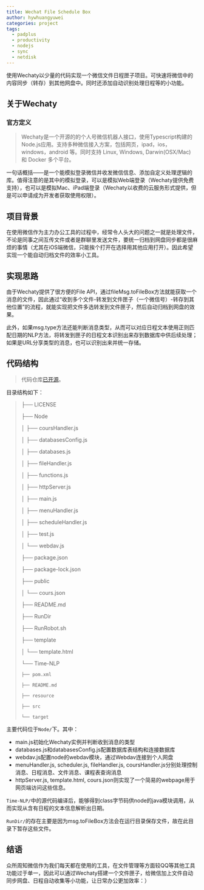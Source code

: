 ```yaml
---
title: Wechat File Schedule Box
author: hywhuangyuwei
categories: project
tags:
  - padplus
  - productivity
  - nodejs
  - sync
  - netdisk
---
```


使用Wechaty以少量的代码实现一个微信文件日程匣子项目。可快速将微信中的内容同步（转存）到其他网盘中。同时还添加自动识别处理日程等的小功能。

## 关于Wechaty

### 官方定义

> Wechaty是一个开源的的个人号微信机器人接口，使用Typescript构建的Node.js应用。支持多种微信接入方案，包括网页，ipad，ios，windows，android 等。同时支持 Linux, Windows, Darwin(OSX/Mac) 和 Docker 多个平台。

一句话概括——是一个能模拟登录微信并收发微信信息、添加自定义处理逻辑的库。值得注意的是其中的模拟登录，可以是模拟Web端登录（Wechaty提供免费支持），也可以是模拟Mac、iPad端登录（Wechaty以收费的云服务形式提供，但是可以申请成为开发者获取使用权限）。

## 项目背景

在使用微信作为主力办公工具的过程中，经常令人头大的问题之一就是处理文件，不论是同事之间互传文件或者是群聊里发送文件，要统一归档到网盘同步都是很麻烦的事情（尤其在iOS端微信，只能挨个打开在选择用其他应用打开）。因此希望实现一个能自动归档文件的效率小工具。

## 实现思路

由于Wechaty提供了很方便的File API，通过fileMsg.toFileBox方法就能获取一个消息的文件，因此通过“收到多个文件-转发到文件匣子（一个微信号）-转存到其他位置”的流程，就能实现把文件多选转发到文件匣子，然后自动归档到网盘的效果。

此外，如果msg.type方法还能判断消息类型，从而可以对应日程文本使用正则匹配日期的NLP方法，将转发到匣子的日程文本识别出来存到数据库中供后续处理；如果是URL分享类型的消息，也可以识别出来并统一存储。

## 代码结构

> 代码仓库[已开源](https://github.com/hywhuangyuwei/Wechat-file-schedule-box)。

目录结构如下：

> ├── LICENSE
>  
> ├── Node
>  
> │   ├── coursHandler.js
>  
> │   ├── databasesConfig.js
>  
> │   ├── databases.js
>  
> │   ├── fileHandler.js
>  
> │   ├── functions.js
>  
> │   ├── httpServer.js
>  
>  
> │   ├── main.js
>  
> │   ├── menuHandler.js
>  
> │   ├── scheduleHandler.js
>  
>  
>  
> │   ├── test.js
>  
>  
> │   └── webdav.js
>  
> ├── package.json
>  
> ├── package-lock.json
>  
> ├── public
>  
> │   └── cours.json
>  
>  
> ├── README.md
>  
> ├── RunDir
>  
> ├── RunRobot.sh
>  
> ├── template
>  
> │   └── template.html
>  
> └── Time-NLP
>  
>     ├── pom.xml
>  
>     ├── README.md
>  
>     ├── resource
>  
>     ├── src
>  
>     └── target

主要代码位于`Node/`下。其中：

- main.js初始化Wechaty实例并判断收到消息的类型
- databases.js和databasesConfig.js配置数据库表结构和连接数据库
- webdav.js配置node的webdav模块，通过Webdav连接到个人网盘
- menuHandler.js, scheduler.js, fileHandler.js, coursHandler.js分别处理控制消息、日程消息、文件消息、课程表查询消息
- httpServer.js, template.html, cours.json则实现了一个简易的webpage用于网页端访问这些信息。

`Time-NLP/`中的源代码编译后，能够得到class字节码供node的java模块调用，从而实现从含有日程的文本信息解析出日期。

`RunDir/`的存在主要是因为msg.toFileBox方法会在运行目录保存文件，故在此目录下暂存这些文件。

## 结语

众所周知微信作为我们每天都在使用的工具，在文件管理等方面较QQ等其他工具功能过于单一，因此可以通过Wechaty搭建一个文件匣子，给微信加上文件自动同步网盘、日程自动收集等小功能，让日常办公更加效率：）
